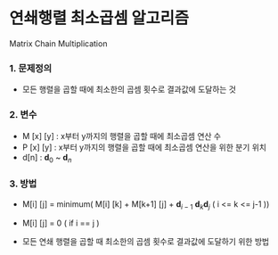 # 연쇄행렬 최소곱셈 알고리즘

Matrix Chain Multiplication

### 1. 문제정의

- 모든 행렬을 곱할 때에 최소한의 곱셈 횟수로 결과값에 도달하는 것

### 2. 변수

- M [x] [y] : x부터 y까지의 행렬을 곱할 때에 최소곱셈 연산 수
- P [x] [y] : x부터 y까지의 행렬을 곱할 때에 최소곱셈 연산을 위한 분기 위치
- d[n] : $\mathbf{d}_0$ ~ $\mathbf{d}_n$ 

### 3. 방법

- M[i] [j] = minimum( M[i] [k] + M[k+1] [j] + $\mathbf{d}_{i-1}$ $\mathbf{d}_{k}$$\mathbf{d}_{j}$ ( i <= k <= j-1 ))
- M[i] [j] = 0 ( if i == j )

- 모든 연쇄 행렬을 곱할 때 최소한의 곱셈 횟수로 결과값에 도달하기 위한 방법

  